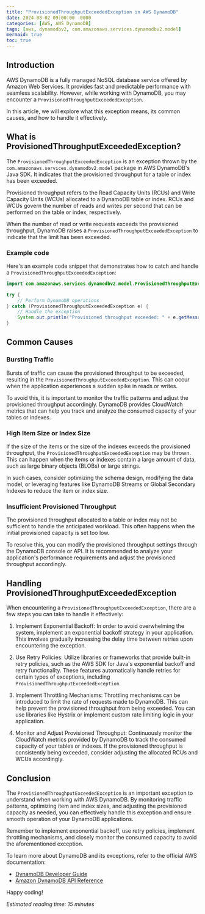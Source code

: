 ```yaml
---
title: "ProvisionedThroughputExceededException in AWS DynamoDB"
date: 2024-08-02 09:00:00 -0000
categories: [AWS, AWS DynamoDB]
tags: [aws, dynamodbv2, com.amazonaws.services.dynamodbv2.model]
mermaid: true
toc: true
---
```



## Introduction

AWS DynamoDB is a fully managed NoSQL database service offered by Amazon Web Services. It provides fast and predictable performance with seamless scalability. However, while working with DynamoDB, you may encounter a `ProvisionedThroughputExceededException`.

In this article, we will explore what this exception means, its common causes, and how to handle it effectively.

## What is ProvisionedThroughputExceededException?

The `ProvisionedThroughputExceededException` is an exception thrown by the `com.amazonaws.services.dynamodbv2.model` package in AWS DynamoDB's Java SDK. It indicates that the provisioned throughput for a table or index has been exceeded.

Provisioned throughput refers to the Read Capacity Units (RCUs) and Write Capacity Units (WCUs) allocated to a DynamoDB table or index. RCUs and WCUs govern the number of reads and writes per second that can be performed on the table or index, respectively.

When the number of read or write requests exceeds the provisioned throughput, DynamoDB raises a `ProvisionedThroughputExceededException` to indicate that the limit has been exceeded.

### Example code

Here's an example code snippet that demonstrates how to catch and handle a `ProvisionedThroughputExceededException`:

```java
import com.amazonaws.services.dynamodbv2.model.ProvisionedThroughputExceededException;

try {
    // Perform DynamoDB operations
} catch (ProvisionedThroughputExceededException e) {
    // Handle the exception
    System.out.println("Provisioned throughput exceeded: " + e.getMessage());
}
```

## Common Causes

### Bursting Traffic

Bursts of traffic can cause the provisioned throughput to be exceeded, resulting in the `ProvisionedThroughputExceededException`. This can occur when the application experiences a sudden spike in reads or writes.

To avoid this, it is important to monitor the traffic patterns and adjust the provisioned throughput accordingly. DynamoDB provides CloudWatch metrics that can help you track and analyze the consumed capacity of your tables or indexes.

### High Item Size or Index Size

If the size of the items or the size of the indexes exceeds the provisioned throughput, the `ProvisionedThroughputExceededException` may be thrown. This can happen when the items or indexes contain a large amount of data, such as large binary objects (BLOBs) or large strings.

In such cases, consider optimizing the schema design, modifying the data model, or leveraging features like DynamoDB Streams or Global Secondary Indexes to reduce the item or index size.

### Insufficient Provisioned Throughput

The provisioned throughput allocated to a table or index may not be sufficient to handle the anticipated workload. This often happens when the initial provisioned capacity is set too low.

To resolve this, you can modify the provisioned throughput settings through the DynamoDB console or API. It is recommended to analyze your application's performance requirements and adjust the provisioned throughput accordingly.

## Handling ProvisionedThroughputExceededException

When encountering a `ProvisionedThroughputExceededException`, there are a few steps you can take to handle it effectively:

1. Implement Exponential Backoff: In order to avoid overwhelming the system, implement an exponential backoff strategy in your application. This involves gradually increasing the delay time between retries upon encountering the exception.

2. Use Retry Policies: Utilize libraries or frameworks that provide built-in retry policies, such as the AWS SDK for Java's exponential backoff and retry functionality. These features automatically handle retries for certain types of exceptions, including `ProvisionedThroughputExceededException`.

3. Implement Throttling Mechanisms: Throttling mechanisms can be introduced to limit the rate of requests made to DynamoDB. This can help prevent the provisioned throughput from being exceeded. You can use libraries like Hystrix or implement custom rate limiting logic in your application.

4. Monitor and Adjust Provisioned Throughput: Continuously monitor the CloudWatch metrics provided by DynamoDB to track the consumed capacity of your tables or indexes. If the provisioned throughput is consistently being exceeded, consider adjusting the allocated RCUs and WCUs accordingly.

## Conclusion

The `ProvisionedThroughputExceededException` is an important exception to understand when working with AWS DynamoDB. By monitoring traffic patterns, optimizing item and index sizes, and adjusting the provisioned capacity as needed, you can effectively handle this exception and ensure smooth operation of your DynamoDB applications.

Remember to implement exponential backoff, use retry policies, implement throttling mechanisms, and closely monitor the consumed capacity to avoid the aforementioned exception.

To learn more about DynamoDB and its exceptions, refer to the official AWS documentation:

- [DynamoDB Developer Guide](https://docs.aws.amazon.com/amazondynamodb/latest/developerguide)
- [Amazon DynamoDB API Reference](https://docs.aws.amazon.com/amazondynamodb/latest/APIReference)

Happy coding!

*Estimated reading time: 15 minutes*